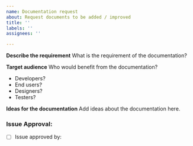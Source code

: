 ```yaml
---
name: Documentation request
about: Request documents to be added / improved
title: ''
labels: ''
assignees: ''

---
```


**Describe the requirement**
What is the requirement of the documentation?

**Target audience**
Who would benefit from the documentation? 
 - Developers?
 - End users?
 - Designers?
 - Testers?

**Ideas for the documentation**
Add ideas about the documentation here.


### Issue Approval:
- [ ]  Issue approved by:
